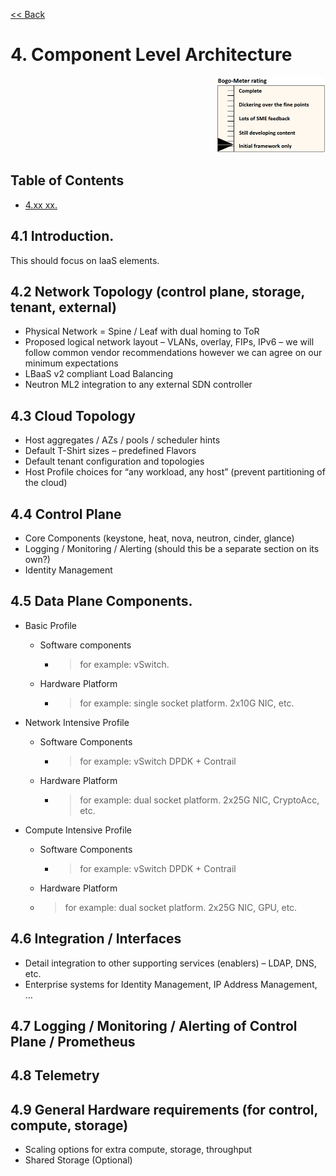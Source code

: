 [<< Back](../../openstack)

# 4. Component Level Architecture
<p align="right"><img src="../figures/bogo_ifo.png" alt="scope" title="Scope" width="35%"/></p>

## Table of Contents
* [4.xx xx.](#4.x)

<a name="4.1"></a> 

## 4.1 Introduction.

This should focus on IaaS elements.

<a name="4.2"></a>

## 4.2 Network Topology (control plane, storage, tenant, external)
- Physical Network = Spine / Leaf with dual homing to ToR
- Proposed logical network layout – VLANs, overlay, FIPs, IPv6   – we will follow common vendor recommendations however we can agree on our minimum expectations
- LBaaS v2 compliant Load Balancing 
- Neutron ML2 integration to any external SDN controller


## 4.3 Cloud Topology
- Host aggregates / AZs / pools /  scheduler hints
- Default T-Shirt sizes – predefined Flavors
- Default tenant configuration and topologies
- Host Profile choices for “any workload, any host” (prevent partitioning of the cloud)


## 4.4 Control Plane
- Core Components (keystone, heat, nova, neutron, cinder, glance)
- Logging / Monitoring / Alerting (should this be a separate section on its own?)
- Identity Management


<a name="4.4"></a>

## 4.5 Data Plane Components.

- Basic Profile
  - Software components
    - > for example: vSwitch.
  - Hardware Platform
    - > for example: single socket platform. 2x10G NIC, etc.


- Network Intensive Profile
  - Software Components
    - > for example: vSwitch DPDK + Contrail
  - Hardware Platform
    - > for example: dual socket platform. 2x25G NIC, CryptoAcc, etc. 

- Compute Intensive Profile 
  - Software Components
    - > for example: vSwitch DPDK + Contrail 
  - Hardware Platform
  - > for example: dual socket platform. 2x25G NIC, GPU, etc.

## 4.6 Integration / Interfaces
- Detail integration to other supporting services (enablers) – LDAP, DNS, etc.
- Enterprise systems for Identity Management, IP Address Management, …

## 4.7 Logging / Monitoring / Alerting of Control Plane / Prometheus

## 4.8 Telemetry

## 4.9 General Hardware requirements (for control, compute, storage)
- Scaling options for extra compute, storage, throughput
- Shared Storage (Optional)
